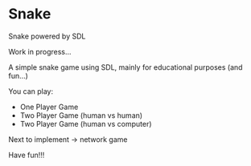 # Snake
Snake powered by SDL

Work in progress...

A simple snake game using SDL, mainly for educational purposes (and fun...)

You can play:
* One Player Game
* Two Player Game (human vs human)
* Two Player Game (human vs computer)

Next to implement -> network game

Have fun!!!
